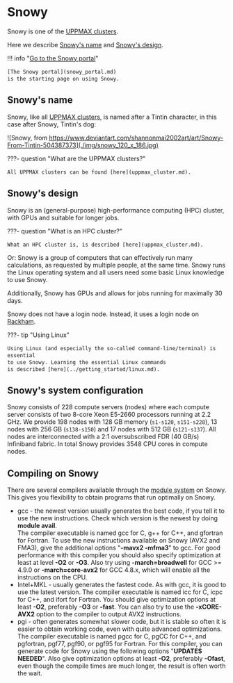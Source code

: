 # Snowy

Snowy is one of the [UPPMAX clusters](uppmax_cluster.md).

Here we describe [Snowy's name](#snowy's-name)
and [Snowy's design](#snowy's-design).

!!! info "[Go to the Snowy portal](snowy_portal.md)"

    [The Snowy portal](snowy_portal.md) 
    is the starting page on using Snowy.

## Snowy's name

Snowy, like all [UPPMAX clusters](uppmax_cluster.md), 
is named after a Tintin character,
in this case after Snowy, Tintin's dog:

![Snowy, from https://www.deviantart.com/shannonmai2002art/art/Snowy-From-Tintin-504387373](./img/snowy_120_x_186.jpg)

???- question "What are the UPPMAX clusters?"

    All UPPMAX clusters can be found [here](uppmax_cluster.md).

## Snowy's design

Snowy is an (general-purpose) high-performance computing (HPC) cluster,
with GPUs and suitable for longer jobs.

???- question "What is an HPC cluster?"

    What an HPC cluster is, is described [here](uppmax_cluster.md).

Or: Snowy is a group of computers that can effectively run many calculations, 
as requested by multiple people, at the same time.
Snowy runs the Linux operating system and all users need some
basic Linux knowledge to use Snowy.

Additionally, Snowy has GPUs and allows for jobs running for maximally 30 days. 

Snowy does not have a login node. Instead, it uses a login node on [Rackham](rackham.md).

???- tip "Using Linux"

    Using Linux (and especially the so-called command-line/terminal) is essential
    to use Snowy. Learning the essential Linux commands 
    is described [here](../getting_started/linux.md).

## Snowy's system configuration

Snowy consists of 228 compute servers (nodes) where each compute server 
consists of two 8-core Xeon E5-2660 processors running at 2.2 GHz. 
We provide 198 nodes with 128 GB memory (`s1-s120`, `s151-s228`), 
13 nodes with 256 GB (`s138-s150`) and 17 nodes with 512 GB (`s121-s137`). 
All nodes are interconnected with a 2:1 
oversubscribed FDR (40 GB/s) Infiniband fabric. 
In total Snowy provides 3548 CPU cores in compute nodes.

## Compiling on Snowy

There are several compilers available through 
the [module system](modules.md) on Snowy. 
This gives you flexibility to obtain programs that run optimally on Snowy.

*   gcc - the newest version usually generates the best code, if you tell it to use the new instructions. Check which version is the newest by doing **module avail**.  
    The compiler executable is named gcc for C, g++ for C++, and gfortran for Fortran.
    To use the new instructions available on Snowy (AVX2 and FMA3), give the additional options "**\-mavx2 -mfma3**" to gcc. For good performance with this compiler you should also specify optimization at least at level **\-O2** or **\-O3**. Also try using **\-march=broadwell** for GCC >= 4.9.0 or **\-march=core-avx2** for GCC 4.8.x, which will enable all the instructions on the CPU.
*   Intel+MKL - usually generates the fastest code. As with gcc, it is good to use the latest version. The compiler executable is named icc for C, icpc for C++, and ifort for Fortran. You should give optimization options at least **\-O2**, preferably **\-O3** or **\-fast**. You can also try to use the **\-xCORE-AVX2** option to the compiler to output AVX2 instructions.
*   pgi - often generates somewhat slower code, but it is stable so often it is easier to obtain working code, even with quite advanced optimizations. The compiler executable is named pgcc for C, pgCC for C++, and pgfortran, pgf77, pgf90, or pgf95 for Fortran. For this compiler, you can generate code for Snowy using the following options "**UPDATES NEEDED**". Also give optimization options at least **\-O2**, preferably **\-Ofast**, even though the compile times are much longer, the result is often worth the wait.

